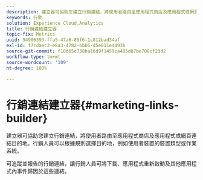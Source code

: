 ```yaml
---
description: 建立器可協助您建立行銷連結，將使用者路由至應用程式商店及應用程式或網頁連結目的地。行銷人員可以根據規則選擇目的地，例如使用者裝置的裝置類型或作業系統。
keywords: 行動
solution: Experience Cloud,Analytics
title: 行銷連結建立器
topic-fix: Metrics
uuid: 94906393-ffa5-47a6-89f6-1c812bad34af
exl-id: f7cdaec3-e8a3-4782-bbb6-d5e011e4493b
source-git-commit: f18d65c738ba16d9f1459ca485d87be708cf23d2
workflow-type: tm+mt
source-wordcount: '109'
ht-degree: 100%

---
```


# 行銷連結建立器{#marketing-links-builder}

建立器可協助您建立行銷連結，將使用者路由至應用程式商店及應用程式或網頁連結目的地。行銷人員可以根據規則選擇目的地，例如使用者裝置的裝置類型或作業系統。

可追蹤並報告的行銷連結，讓行銷人員可將下載、應用程式重新啟動及其他應用程式內事件歸因於這些連結。
